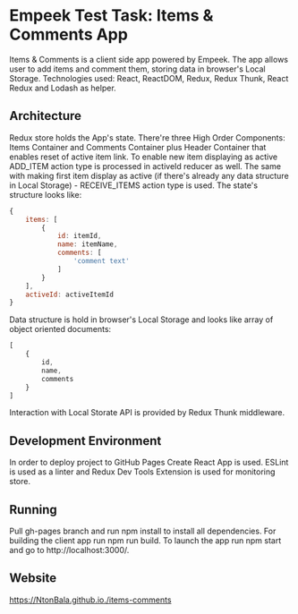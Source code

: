 # Empeek Test Task: Items & Comments App

Items & Comments is a client side app powered by Empeek. The app allows user to add items and comment them, storing data
in browser's Local Storage.
Technologies used: React, ReactDOM, Redux, Redux Thunk, React Redux and Lodash as helper.

## Architecture

Redux store holds the App's state.
There're three High Order Components: Items Container and Comments Container plus Header Container that enables reset of
active item link. To enable new item displaying as active ADD_ITEM action type is processed in activeId reducer as well.
The same with making first item display as active (if there's already any data structure in Local Storage) -
RECEIVE_ITEMS action type is used.
The state's structure looks like:
```javascript
{
    items: [
        {
            id: itemId,
            name: itemName,
            comments: [
                'comment text'
            ]
        }
    ],
    activeId: activeItemId
}
```

Data structure is hold in browser's Local Storage and looks like array of object oriented documents:
```javascript
[
    {
        id,
        name,
        comments
    }
]
```
Interaction with Local Storate API is provided by Redux Thunk middleware.

## Development Environment

In order to deploy project to GitHub Pages Create React App is used. ESLint is used as a linter and
Redux Dev Tools Extension is used for monitoring store.

## Running

Pull gh-pages branch and run npm install to install all dependencies. For building the client app run npm run build.
To launch the app run npm start and go to http://localhost:3000/.

## Website

https://NtonBala.github.io./items-comments

